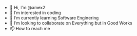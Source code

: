 - 👋 Hi, I’m @amex2
- 👀 I’m interested in coding
- 🌱 I’m currently learning Software Enginering
- 💞️ I’m looking to collaborate on Everything but in Good Works
- 📫 How to reach me 

<!---
amex2/amex2 is a ✨ special ✨ repository because its `README.md` (this file) appears on your GitHub profile.
You can click the Preview link to take a look at your changes.
--->
